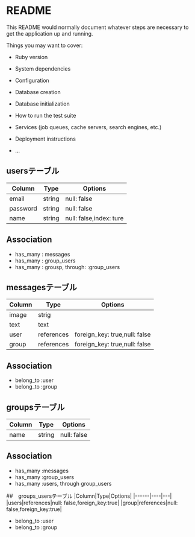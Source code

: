 # README

This README would normally document whatever steps are necessary to get the
application up and running.

Things you may want to cover:

* Ruby version

* System dependencies

* Configuration

* Database creation

* Database initialization

* How to run the test suite

* Services (job queues, cache servers, search engines, etc.)

* Deployment instructions

* ...

## usersテーブル
|Column|Type|Options|
|------|----|-------|
|email|string|null: false|
|password|string|null: false|
|name|string|null: false,index: ture|

## Association
- has_many : messages
- has_many : group_users
- has_many : grousp, through: :group_users



## messagesテーブル
|Column|Type|Options|
|------|----|-------|
|image|strig||
|text|text||
|user|references|foreign_key: true,null: false|
|group|references|foreign_key: true,null: false|

## Association
- belong_to :user
- belong_to :group

## groupsテーブル
|Column|Type|Options|
|------|----|---|
|name|string|null: false|
## Association
- has_many :messages
- has_many :group_users
- has_many :users, through group_users

##　groups_usersテーブル
|Column|Type|Options|
|------|----|---|
|users|references|null: false,foreign_key:true|
|group|references|null: false,foreign_key:true|

- belong_to :user
- belong_to :group
